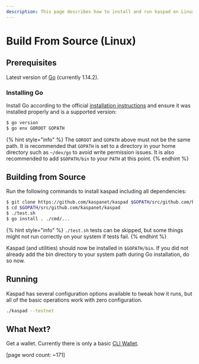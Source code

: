 ```yaml
---
description: This page describes how to install and run kaspad on Linux.
---
```


# Build From Source \(Linux\)

## Prerequisites

Latest version of [Go](http://golang.org/) \(currently 1.14.2\).

### Installing Go

Install Go according to the official [installation instructions](http://golang.org/doc/install) and ensure it was installed properly and is a supported version:

```bash
$ go version
$ go env GOROOT GOPATH
```

{% hint style="info" %}
The `GOROOT` and `GOPATH` above must not be the same path. It is recommended that `GOPATH` is set to a directory in your home directory such as `~/dev/go` to avoid write permission issues. It is also recommended to add `$GOPATH/bin` to your `PATH` at this point.
{% endhint %}

## Building from Source

Run the following commands to install kaspad including all dependencies:

```bash
$ git clone https://github.com/kaspanet/kaspad $GOPATH/src/github.com/kaspanet/kaspad
$ cd $GOPATH/src/github.com/kaspanet/kaspad
$ ./test.sh
$ go install . ./cmd/...
```

{% hint style="info" %}
`./test.sh` tests can be skipped, but some things might not run correctly on your system if tests fail.
{% endhint %}

Kaspad \(and utilities\) should now be installed in `$GOPATH/bin`. If you did not already add the bin directory to your system path during Go installation, do so now.

## Running

Kaspad has several configuration options available to tweak how it runs, but all of the basic operations work with zero configuration.

```bash
./kaspad --testnet
```

## What Next?

Get a wallet. Currently there is only a basic [CLI Wallet](../../cli-wallet.md).

\[page word count: ~171\]







